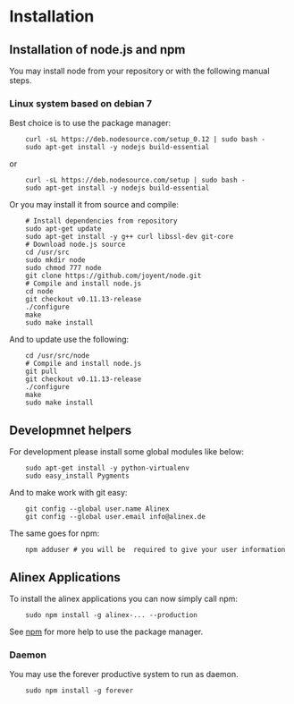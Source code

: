 Installation
=========================================


Installation of node.js and npm
-----------------------------------------

You may install node from your repository or with the following manual steps.

### Linux system based on debian 7

Best choice is to use the package manager:

		curl -sL https://deb.nodesource.com/setup_0.12 | sudo bash -
		sudo apt-get install -y nodejs build-essential

or

		curl -sL https://deb.nodesource.com/setup | sudo bash -
		sudo apt-get install -y nodejs build-essential

Or you may install it from source and compile:

		# Install dependencies from repository
		sudo apt-get update
		sudo apt-get install -y g++ curl libssl-dev git-core
		# Download node.js source
		cd /usr/src
		sudo mkdir node
		sudo chmod 777 node
		git clone https://github.com/joyent/node.git
		# Compile and install node.js
		cd node
		git checkout v0.11.13-release
		./configure
		make
		sudo make install

And to update use the following:

		cd /usr/src/node
		# Compile and install node.js
		git pull
		git checkout v0.11.13-release
		./configure
		make
		sudo make install


Developmnet helpers
-----------------------------------------

For development please install some global modules like below:

		sudo apt-get install -y python-virtualenv
		sudo easy_install Pygments

And to make work with git easy:

		git config --global user.name Alinex
		git config --global user.email info@alinex.de

The same goes for npm:

		npm adduser # you will be  required to give your user information


Alinex Applications
-----------------------------------------

To install the alinex applications you can now simply call npm:

		sudo npm install -g alinex-... --production

See [npm](npm.md) for more help to use the package manager.

### Daemon

You may use the forever productive system to run as daemon.

		sudo npm install -g forever
